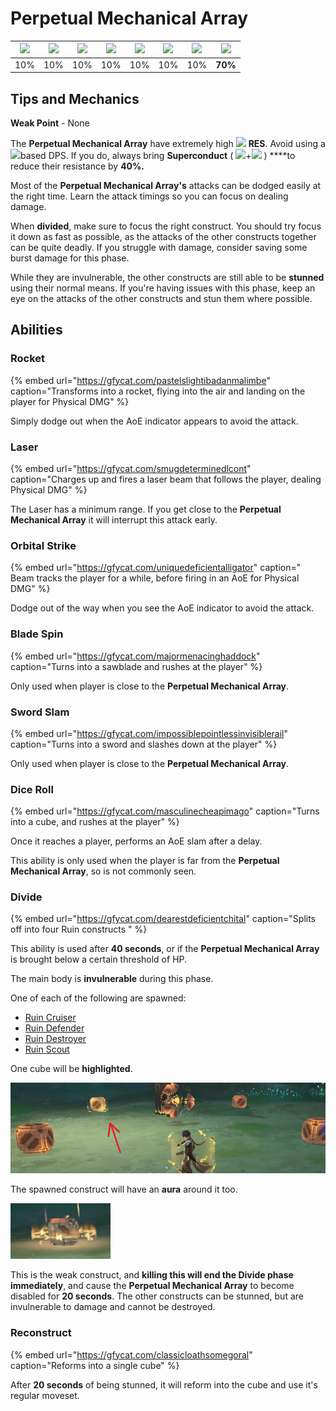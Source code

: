 # Perpetual Mechanical Array



| ![](../../.gitbook/assets/pyro_small.png)  | ![](../../.gitbook/assets/hydro_small.png)  | ![](../../.gitbook/assets/cryo_small.png)  | ![](../../.gitbook/assets/electro_small.png)  | ![](../../.gitbook/assets/anemo_small.png)  | ![](../../.gitbook/assets/geo_small.png)  | ![](../../.gitbook/assets/dendro_small.png)  | ![](../../.gitbook/assets/physical_small.png)  |
| :---: | :---: | :---: | :---: | :---: | :---: | :---: | :---: |
| 10% | 10% | 10% | 10% | 10% | 10% | 10% | **70%** |

## Tips and Mechanics

**Weak Point** - None

The **Perpetual Mechanical Array** have extremely high ![](../../.gitbook/assets/physical_small.png) **RES**. Avoid using a![](../../.gitbook/assets/physical_small.png)based DPS. If you do, always bring **Superconduct** \( ![](../../.gitbook/assets/cryo_small.png)+![](../../.gitbook/assets/electro_small.png) \) ****to reduce their resistance by **40%.**

Most of the **Perpetual Mechanical Array's** attacks can be dodged easily at the right time. Learn the attack timings so you can focus on dealing damage.

When **divided**, make sure to focus the right construct. You should try focus it down as fast as possible, as the attacks of the other constructs together can be quite deadly. If you struggle with damage, consider saving some burst damage for this phase.

While they are invulnerable, the other constructs are still able to be **stunned** using their normal means. If you're having issues with this phase, keep an eye on the attacks of the other constructs and stun them where possible.

## Abilities

### Rocket

{% embed url="https://gfycat.com/pastelslightibadanmalimbe" caption="Transforms into a rocket, flying into the air and landing on the player for Physical DMG" %}

Simply dodge out when the AoE indicator appears to avoid the attack.

### Laser

{% embed url="https://gfycat.com/smugdeterminedlcont" caption="Charges up and fires a laser beam that follows the player, dealing Physical DMG" %}

The Laser has a minimum range. If you get close to the **Perpetual Mechanical Array** it will interrupt this attack early.

### Orbital Strike

{% embed url="https://gfycat.com/uniquedeficientalligator" caption=" Beam tracks the player for a while, before firing in an AoE for Physical DMG" %}

Dodge out of the way when you see the AoE indicator to avoid the attack.

### Blade Spin

{% embed url="https://gfycat.com/majormenacinghaddock" caption="Turns into a sawblade and rushes at the player" %}

Only used when player is close to the **Perpetual Mechanical Array**.

### Sword Slam

{% embed url="https://gfycat.com/impossiblepointlessinvisiblerail" caption="Turns into a sword and slashes down at the player" %}

Only used when player is close to the **Perpetual Mechanical Array**.

### Dice Roll

{% embed url="https://gfycat.com/masculinecheapimago" caption="Turns into a cube, and rushes at the player" %}

Once it reaches a player, performs an AoE slam after a delay.

This ability is only used when the player is far from the **Perpetual Mechanical Array**, so is not commonly seen.

### Divide

{% embed url="https://gfycat.com/dearestdeficientchital" caption="Splits off into four Ruin constructs " %}

This ability is used after **40 seconds**, or if the **Perpetual Mechanical Array** is brought below a certain threshold of HP.

The main body is **invulnerable** during this phase.

One of each of the following are spawned:

* [Ruin Cruiser](../ruin-constructs/ruin-cruiser.md)
* [Ruin Defender](../ruin-constructs/ruin-defender.md)
* [Ruin Destroyer](../ruin-constructs/ruin-destroyer.md)
* [Ruin Scout](../ruin-constructs/ruin-scout.md)

One cube will be **highlighted**.

![](../../.gitbook/assets/pma_cubehighlight.png)

The spawned construct will have an **aura** around it too.

![](../../.gitbook/assets/pma_highlight.png)

This is the weak construct, and **killing this will end the Divide phase immediately**, and cause the **Perpetual Mechanical Array** to become disabled for **20 seconds**. The other constructs can be stunned, but are invulnerable to damage and cannot be destroyed.

### Reconstruct

{% embed url="https://gfycat.com/classicloathsomegoral" caption="Reforms into a single cube" %}

After **20 seconds** of being stunned, it will reform into the cube and use it's regular moveset.





